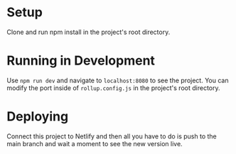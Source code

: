 # Setup

Clone and run npm install in the project's root directory.

# Running in Development

Use `npm run dev` and navigate to `localhost:8080` to see the project. You can modify the port inside of `rollup.config.js` in the project's root directory.

# Deploying

Connect this project to Netlify and then all you have to do is push to the main branch and wait a moment to see the new version live.
